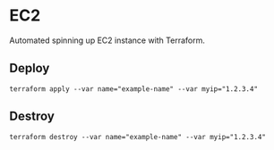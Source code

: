 # EC2

Automated spinning up EC2 instance with Terraform.

## Deploy

```
terraform apply --var name="example-name" --var myip="1.2.3.4"
```

## Destroy

```
terraform destroy --var name="example-name" --var myip="1.2.3.4"
```
